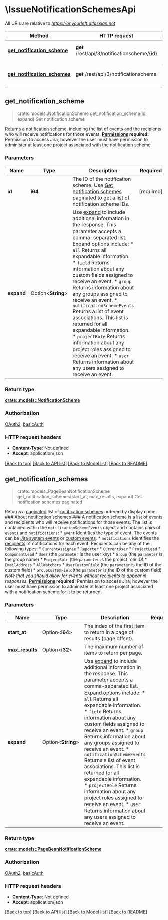# \IssueNotificationSchemesApi

All URIs are relative to *https://onyourleft.atlassian.net*

Method | HTTP request | Description
------------- | ------------- | -------------
[**get_notification_scheme**](IssueNotificationSchemesApi.md#get_notification_scheme) | **get** /rest/api/3/notificationscheme/{id} | Get notification scheme
[**get_notification_schemes**](IssueNotificationSchemesApi.md#get_notification_schemes) | **get** /rest/api/3/notificationscheme | Get notification schemes paginated



## get_notification_scheme

> crate::models::NotificationScheme get_notification_scheme(id, expand)
Get notification scheme

Returns a [notification scheme](https://confluence.atlassian.com/x/8YdKLg), including the list of events and the recipients who will receive notifications for those events.  **[Permissions](#permissions) required:** Permission to access Jira, however the user must have permission to administer at least one project associated with the notification scheme.

### Parameters


Name | Type | Description  | Required | Notes
------------- | ------------- | ------------- | ------------- | -------------
**id** | **i64** | The ID of the notification scheme. Use [Get notification schemes paginated](#api-rest-api-3-notificationscheme-get) to get a list of notification scheme IDs. | [required] |
**expand** | Option<**String**> | Use [expand](#expansion) to include additional information in the response. This parameter accepts a comma-separated list. Expand options include:   *  `all` Returns all expandable information.  *  `field` Returns information about any custom fields assigned to receive an event.  *  `group` Returns information about any groups assigned to receive an event.  *  `notificationSchemeEvents` Returns a list of event associations. This list is returned for all expandable information.  *  `projectRole` Returns information about any project roles assigned to receive an event.  *  `user` Returns information about any users assigned to receive an event. |  |

### Return type

[**crate::models::NotificationScheme**](NotificationScheme.md)

### Authorization

[OAuth2](../README.md#OAuth2), [basicAuth](../README.md#basicAuth)

### HTTP request headers

- **Content-Type**: Not defined
- **Accept**: application/json

[[Back to top]](#) [[Back to API list]](../README.md#documentation-for-api-endpoints) [[Back to Model list]](../README.md#documentation-for-models) [[Back to README]](../README.md)


## get_notification_schemes

> crate::models::PageBeanNotificationScheme get_notification_schemes(start_at, max_results, expand)
Get notification schemes paginated

Returns a [paginated](#pagination) list of [notification schemes](https://confluence.atlassian.com/x/8YdKLg) ordered by display name.  ### About notification schemes ###  A notification scheme is a list of events and recipients who will receive notifications for those events. The list is contained within the `notificationSchemeEvents` object and contains pairs of `events` and `notifications`:   *  `event` Identifies the type of event. The events can be [Jira system events](https://confluence.atlassian.com/x/8YdKLg#Creatinganotificationscheme-eventsEvents) or [custom events](https://confluence.atlassian.com/x/AIlKLg).  *  `notifications` Identifies the [recipients](https://confluence.atlassian.com/x/8YdKLg#Creatinganotificationscheme-recipientsRecipients) of notifications for each event. Recipients can be any of the following types:           *  `CurrentAssignee`      *  `Reporter`      *  `CurrentUser`      *  `ProjectLead`      *  `ComponentLead`      *  `User` (the `parameter` is the user key)      *  `Group` (the `parameter` is the group name)      *  `ProjectRole` (the `parameter` is the project role ID)      *  `EmailAddress`      *  `AllWatchers`      *  `UserCustomField` (the `parameter` is the ID of the custom field)      *  `GroupCustomField`(the `parameter` is the ID of the custom field)  *Note that you should allow for events without recipients to appear in responses.*  **[Permissions](#permissions) required:** Permission to access Jira, however the user must have permission to administer at least one project associated with a notification scheme for it to be returned.

### Parameters


Name | Type | Description  | Required | Notes
------------- | ------------- | ------------- | ------------- | -------------
**start_at** | Option<**i64**> | The index of the first item to return in a page of results (page offset). |  |[default to 0]
**max_results** | Option<**i32**> | The maximum number of items to return per page. |  |[default to 50]
**expand** | Option<**String**> | Use [expand](#expansion) to include additional information in the response. This parameter accepts a comma-separated list. Expand options include:   *  `all` Returns all expandable information.  *  `field` Returns information about any custom fields assigned to receive an event.  *  `group` Returns information about any groups assigned to receive an event.  *  `notificationSchemeEvents` Returns a list of event associations. This list is returned for all expandable information.  *  `projectRole` Returns information about any project roles assigned to receive an event.  *  `user` Returns information about any users assigned to receive an event. |  |

### Return type

[**crate::models::PageBeanNotificationScheme**](PageBeanNotificationScheme.md)

### Authorization

[OAuth2](../README.md#OAuth2), [basicAuth](../README.md#basicAuth)

### HTTP request headers

- **Content-Type**: Not defined
- **Accept**: application/json

[[Back to top]](#) [[Back to API list]](../README.md#documentation-for-api-endpoints) [[Back to Model list]](../README.md#documentation-for-models) [[Back to README]](../README.md)

